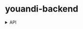 # youandi-backend


<details>
<summary>API</summary>
<div markdown="1">

<div>&nbsp;&nbsp;&nbsp;&nbsp;https://you-and-i-kr.github.io/youandi-backend/dist/index.html </div>
![api1](https://github.com/you-and-i-kr/youandi-backend/assets/93518184/6a1a4ff2-0754-482c-91c7-65946cd00c1b)
![api2](https://github.com/you-and-i-kr/youandi-backend/assets/93518184/a65efcc1-f16e-4cc1-b974-2557ac0214ef)
![api3](https://github.com/you-and-i-kr/youandi-backend/assets/93518184/6329faf1-8761-401e-af07-75b3444ccfd1)


</div>
</details>
